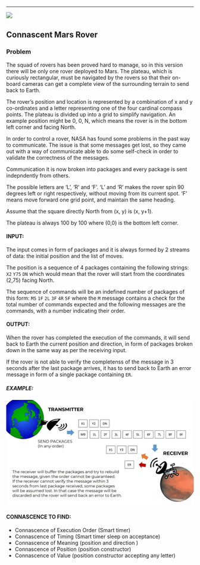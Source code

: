 
---
![](../../kata.png)

## Connascent Mars Rover

### Problem

The squad of rovers has been proved hard to manage, so in this version there will be only one rover deployed to Mars. The plateau, which is curiously rectangular, must be navigated by the rovers so that their on-board cameras can get a complete view of the surrounding terrain to send back to Earth.

The rover’s position and location is represented by a combination of x and y co-ordinates and a letter representing one of the four cardinal compass points. The plateau is divided up into a grid to simplify navigation. An example position might be 0, 0, N, which means the rover is in the bottom left corner and facing North.

In order to control a rover, NASA has found some problems in the past way to communicate. The issue is that some messages get lost, so they came out with a way of communicate able to do some self-check in order to validate the correctness of the messages.

Communication it is now broken into packages and every package is sent indepndently from others.

The possible letters are ‘L’, ‘R’ and ‘F’. ‘L’ and ‘R’ makes the rover spin 90 degrees left or right respectively, without moving from its current spot. ‘F’ means move forward one grid point, and maintain the same heading.

Assume that the square directly North from (x, y) is (x, y+1).

The plateau is always 100 by 100 where (0,0) is the bottom left corner.

#### INPUT:

The input comes in form of packages and it is always formed by 2 streams of data: the initial position and the list of moves.

The position is a sequence of 4 packages containing the following strings: `X2` `Y75` `DN`
which would mean that the rover will start from the coordinates (2,75) facing North.

The sequence of commands will be an indefined number of packages of this form: `M5` `1F` `2L` `3F` `4R` `5F`
where the `M` message contains a check for the total number of commands expected and the following messages are the commands, with a number indicating their order.

#### OUTPUT:

When the rover has completed the execution of the commands, it will send back to Earth the current position and direction, in form of packages broken down in the same way as per the receiving input.

If the rover is not able to verify the completenss of the message in 3 seconds after the last package arrives, it has to send back to Earth an error message in form of a single package containing `ER`.

##### EXAMPLE:

![](./mars-rover-connascent.jpg)

#### CONNASCENCE TO FIND:
- Connascence of Execution Order (Smart timer)
- Connascence of Timing (Smart timer sleep on acceptance)
- Connascence of Meaning (position and direction )
- Connascence of Position (position constructor)
- Connascence of Value (position constructor accepting any letter)